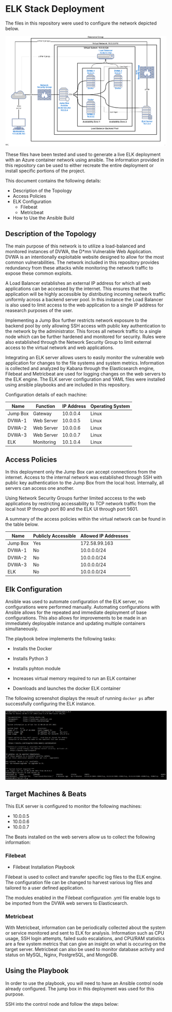 # ELK Stack Deployment

The files in this repository were used to configure the network depicted below.

![ELK%20Network](ELK%20Network.png)

These files have been tested and used to generate a live ELK deployment with an Azure container network using ansible. The information provided in this repository can be used to either recreate the entire deployment or install specific portions of the project.

This document contains the following details:

- Description of the Topology
- Access Policies
- ELK Configuration
  - Filebeat
  - Metricbeat
- How to Use the Ansible Build

## Description of the Topology

The main purpose of this network is to utilize a load-balanced and monitored instances of DVWA, the D*mn Vulnerable Web Application.  DVWA is an intentionally exploitable website designed to allow for the most common vulnerabilities. The network included in this repository provides redundancy from these attacks while monitoring the network traffic to expose these common exploits.

A Load Balancer establishes an external IP address for which all web applications can be accessed by the internet. This ensures that the application will be highly accessible by distributing incoming network traffic uniformly across a backend server pool. In this instance the Load Balancer is also used to limit access to the web application to a single IP address for reasearch purposes of the user.

Implementing a Jump Box further restricts network exposure to the backend pool by only allowing SSH access with public key authentication to the network by the administrator.  This forces all network traffic to a single node which can be further hardened and monitored for security.  Rules were also established through the Network Security Group to limit external access to the virtual network and web applications.

Integrating an ELK server allows users to easily monitor the vulnerable web application for changes to the file systems and system metrics.  Information is collected and analyzed by Kabana through the Elasticsearch engine, Filebeat and Metricbeat are used for logging changes on the web servers to the ELK engine.  The ELK server configuration and YAML files were installed using ansible playbooks and are included in this repository.

Configuration details of each machine:

| Name     | Function   | IP Address | Operating System |
|----------|------------|------------|------------------|
| Jump Box | Gateway    | 10.0.0.4   | Linux            |
| DVWA-1   | Web Server | 10.0.0.5   | Linux            |
| DVWA-2   | Web Server | 10.0.0.6   | Linux            |
| DVWA-3   | Web Server | 10.0.0.7   | Linux            |
| ELK      | Monitoring | 10.1.0.4   | Linux            |

## Access Policies

In this deployment only the Jump Box can accept connections from the internet.  Access to the internal network was established through SSH with public key authentication to the Jump Box from the local host.  Internally, all servers can access one another.  

Using Network Security Groups further limited acccess to the web applications by restricting accessability to TCP network traffic from the local host IP through port 80 and the ELK UI through port 5601.

A summary of the access policies within the virtual network can be found in the table below.

| Name     | Publicly Accessible | Allowed IP Addresses |
|----------|---------------------|----------------------|
| Jump Box | Yes                 | 172.58.99.163        |
| DVWA-1   | No                  | 10.0.0.0/24          |
| DVWA-2   | No                  | 10.0.0.0/24          |
| DVWA-3   | No                  | 10.0.0.0/24          |
| ELK      | No                  | 10.0.0.0/24          |

## Elk Configuration

Ansible was used to automate configuration of the ELK server, no configurations were performed manually.  Automating configurations with Ansible allows for the repeated and immediate deployment of base configurations.  This also allows for improvements to be made in an immediately deployable instance and updating multiple containers simultaneously.

The playbook below implements the following tasks:

- Installs the Docker

- Installs Python 3

- Installs pyhton module

- Increases virtual memory required to run an ELK container

- Downloads and launches the docker ELK container

The following screenshot displays the result of running `docker ps` after successfully configuring the ELK instance.

![docker_ps_output](Images/docker_ps_output.png)

## Target Machines & Beats

This ELK server is configured to monitor the following machines:

- 10.0.0.5
- 10.0.0.6
- 10.0.0.7

The Beats installed on the web servers allow us to collect the following information:

### Filebeat

- Filebeat Installation Playbook

Filebeat is used to collect and transfer specific log files to the ELK engine.  The configuration file can be changed to harvest various log files and tailored to a user defined application.

The modules enabled in the Filebeat configuration .yml file enable logs to be imported from the DVWA web servers to Elasticsearch.

### Metricbeat

With Metricbeat, information can be periodically collected about the system or service monitored and sent to ELK for analysis.  Information such as CPU usage, SSH login attempts, failed sudo escalations, and CPU/RAM statistics are a few system metrics that can give an insight on what is occuring on the target server.  Metricbeat can also be used to monitor database activity and status on MySQL, Nginx, PostgreSQL, and MongoDB.

## Using the Playbook

In order to use the playbook, you will need to have an Ansible control node already configured.  The jump box in this deployment was used for this purpose.

SSH into the control node and follow the steps below:
